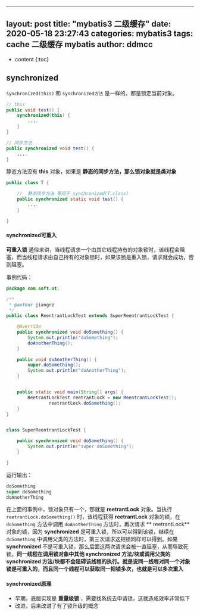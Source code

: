 
---

layout: post
title:  "mybatis3 二级缓存"
date:   2020-05-18 23:27:43
categories: mybatis3
tags:  cache 二级缓存 mybatis
author: ddmcc
---

* content
{:toc}





## synchronized 

`synchronized(this)` 和 `synchronized方法` 是一样的，都是锁定当前对象。



```java
// this
public void test() {
  	synchronized(this) {
      	....
    }
}

// 同步方法
public synchronized void test() {
  	....
}

```



静态方法没有 **this** 对象，如果是 **静态的同步方法，那么锁对象就是类对象**





``` java
public class T {

    // 	静态同步方法 等同于 synchronized(T.class)
    public synchronized static void test() {
        ....
    }

}
```



#### **synchronized可重入**

**可重入锁** 通俗来讲，当线程请求一个由其它线程持有的对象锁时，该线程会阻塞，而当线程请求由自己持有的对象锁时，如果该锁是重入锁，请求就会成功，否则阻塞。

 

事例代码：



```java
package com.soft.ot;

/**
 * @author jiangrz
 */
public class ReentrantLockTest extends SuperReentrantLockTest {

    @Override
    public synchronized void doSomething() {
        System.out.println("doSomething");
        doAnotherThing();
    }

    public void doAnotherThing() {
        super.doSomething();
        System.out.println("doAnotherThing");
    }


    public static void main(String[] args) {
        ReetrantLockTest reetrantLock = new ReentrantLockTest();
				reetrantLock.doSomething();
    }
}


class SuperReentrantLockTest {

    public synchronized void doSomething() {
        System.out.println("super doSomething");
    }

}

```





运行输出：

```java
doSomething
super doSomething
doAnotherThing
```





 在上面的事例中，锁对象只有一个，那就是 **reetrantLock** 对象。当执行 `reetrantLock.doSomething()` 时，该线程获得 **reetrantLock** 对象的锁，在 `doSomething` 方法中调用 `doAnotherThing` 方法时，再次请求 ** reetrantLock** 对象的锁，因为 **synchronized** 是可重入锁，所以可以得到该锁，继续在 `doSomething` 中调用父类的方法时，第三次请求这把锁同样可以得到。如果 **synchronized** 不是可重入锁，那么后面这两次请求会被一直阻塞，从而导致死锁。**同一线程在调用锁对象中其他 synchronized 方法/块或调用父类的 synchronized 方法/块都不会阻碍该线程的执行。就是说同一线程对同一个对象锁是可重入的，而且同一个线程可以获取同一把锁多次，也就是可以多次重入**





#### **synchronized原理**



- 早期，底层实现是 **重量级锁** ，需要找系统去申请锁，这就造成效率非常低下
- 改进，后来改进了有了锁升级的概念







